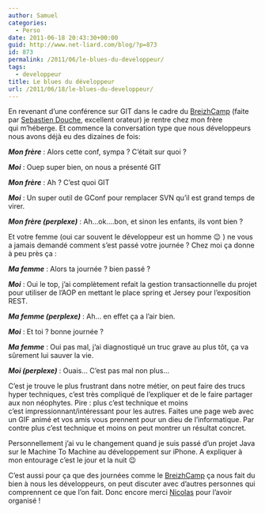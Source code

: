 ```yaml
---
author: Samuel
categories:
  - Perso
date: 2011-06-18 20:43:30+00:00
guid: http://www.net-liard.com/blog/?p=873
id: 873
permalink: /2011/06/le-blues-du-developpeur/
tags:
  - developpeur
title: Le blues du développeur
url: /2011/06/18/le-blues-du-developpeur/
---
```


En revenant d&#8217;une conférence sur GIT dans le cadre du [BreizhCamp](http://www.breizhcamp.org/) (faite par [Sebastien Douche](http://twitter.com/#!/sdouche), excellent orateur) je rentre chez mon frère qui m&#8217;héberge. Et commence la conversation type que nous développeurs nous avons déjà eu des dizaines de fois:

**_Mon frère_** : Alors cette conf, sympa ? C&#8217;était sur quoi ?
  
**_Moi_** : Ouep super bien, on nous a présenté GIT
  
**_Mon frère_** : Ah ? C&#8217;est quoi GIT
  
**_Moi_** : Un super outil de GConf pour remplacer SVN qu&#8217;il est grand temps de virer.
  
**_Mon frère (perplexe)_** : Ah&#8230;ok&#8230;.bon, et sinon les enfants, ils vont bien ?

Et votre femme (oui car souvent le développeur est un homme 😉 ) ne vous a jamais demandé comment s&#8217;est passé votre journée ? Chez moi ça donne à peu près ça :

**_Ma femme_** : Alors ta journée ? bien passé ?
  
**_Moi_** : Oui le top, j&#8217;ai complètement refait la gestion transactionnelle du projet pour utiliser de l&#8217;AOP en mettant le place spring et Jersey pour l&#8217;exposition REST.
  
**_Ma femme (perplexe)_** : Ah&#8230; en effet ça a l&#8217;air bien.
  
**_Moi_** : Et toi ? bonne journée ?
  
**_Ma femme_** : Oui pas mal, j&#8217;ai diagnostiqué un truc grave au plus tôt, ça va sûrement lui sauver la vie.
  
**_Moi (perplexe)_** : Ouais&#8230; C&#8217;est pas mal non plus&#8230;

C&#8217;est je trouve le plus frustrant dans notre métier, on peut faire des trucs hyper techniques, c&#8217;est très compliqué de l&#8217;expliquer et de le faire partager aux non néophytes. Pire : plus c&#8217;est technique et moins c&#8217;est impressionnant/intéressant pour les autres. Faites une page web avec un GIF animé et vos amis vous prennent pour un dieu de l&#8217;informatique. Par contre plus c&#8217;est technique et moins on peut montrer un résultat concret.

Personnellement j&#8217;ai vu le changement quand je suis passé d&#8217;un projet Java sur le Machine To Machine au développement sur iPhone. A expliquer à mon entourage c&#8217;est le jour et la nuit 😉

C&#8217;est aussi pour ça que des journées comme le [BreizhCamp](http://www.breizhcamp.org/) ça nous fait du bien à nous les développeurs, on peut discuter avec d&#8217;autres personnes qui comprennent ce que l&#8217;on fait. Donc encore merci [Nicolas](http://twitter.com/#!/ndeloof) pour l&#8217;avoir organisé !